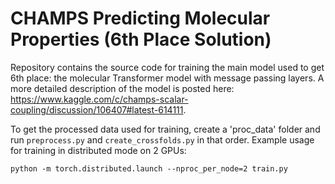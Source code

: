 # CHAMPS Predicting Molecular Properties (6th Place Solution)
Repository contains the source code for training the main model used to get 6th place: the molecular Transformer model with message passing layers. A more detailed description of the model is posted here: https://www.kaggle.com/c/champs-scalar-coupling/discussion/106407#latest-614111.

To get the processed data used for training, create a 'proc_data' folder and run ```preprocess.py``` and ```create_crossfolds.py``` in that order. Example usage for training in distributed mode on 2 GPUs: 
```
python -m torch.distributed.launch --nproc_per_node=2 train.py
```
